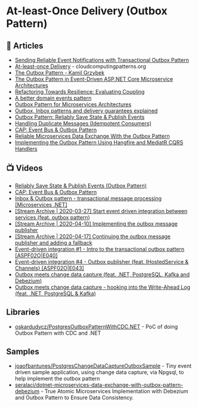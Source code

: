 # At-least-Once Delivery (Outbox Pattern)

## 📕 Articles
- [Sending Reliable Event Notifications with Transactional Outbox Pattern](https://medium.com/event-driven-utopia/sending-reliable-event-notifications-with-transactional-outbox-pattern-7a7c69158d1b)
- [At-least-once Delivery](https://www.cloudcomputingpatterns.org/at_least_once_delivery/) - cloudcomputingpatterns.org
- [The Outbox Pattern - Kamil Grzybek](http://www.kamilgrzybek.com/design/the-outbox-pattern/) 
- [The Outbox Pattern in Event-Driven ASP.NET Core Microservice Architectures](https://itnext.io/the-outbox-pattern-in-event-driven-asp-net-core-microservice-architectures-10b8d9923885)
- [Refactoring Towards Resilience: Evaluating Coupling](https://jimmybogard.com/refactoring-towards-resilience-evaluating-coupling/)
- [A better domain events pattern](https://lostechies.com/jimmybogard/2014/05/13/a-better-domain-events-pattern/)
- [Outbox Pattern for Microservices Architectures](https://medium.com/design-microservices-architecture-with-patterns/outbox-pattern-for-microservices-architectures-1b8648dfaa27)
- [Outbox, Inbox patterns and delivery guarantees explained](https://event-driven.io/en/outbox_inbox_patterns_and_delivery_guarantees_explained/)
- [Outbox Pattern: Reliably Save State & Publish Events](https://codeopinion.com/outbox-pattern-reliably-save-state-publish-events/)
- [Handling Duplicate Messages (Idempotent Consumers)](https://codeopinion.com/handling-duplicate-messages-idempotent-consumers/)
- [CAP: Event Bus & Outbox Pattern](https://codeopinion.com/cap-event-bus-outbox-pattern/)
- [Reliable Microservices Data Exchange With the Outbox Pattern](https://debezium.io/blog/2019/02/19/reliable-microservices-data-exchange-with-the-outbox-pattern/)
- [Implementing the Outbox Pattern Using Hangfire and MediatR CQRS Handlers](https://www.fusonic.net/en/blog/cqrs-outbox-with-hangfire)
## 📺 Videos
- [Reliably Save State & Publish Events (Outbox Pattern)](https://www.youtube.com/watch?v=u8fOnxAxKHk)
- [CAP: Event Bus & Outbox Pattern](https://www.youtube.com/watch?v=dnhPzILvgeo)
- [Inbox & Outbox pattern - transactional message processing [Microservices .NET]](https://www.youtube.com/watch?v=ebyR5RPKciw)
- [[Stream Archive | 2020-03-27] Start event driven integration between services (feat. outbox pattern)](https://www.youtube.com/watch?v=_W3rXyv2i2A)
- [[Stream Archive | 2020-04-10] Implementing the outbox message publisher](https://www.youtube.com/watch?v=M9so8hHuerE)
- [[Stream Archive | 2020-04-17] Continuing the outbox message publisher and adding a fallback](https://www.youtube.com/watch?v=eGPhF_0tCE4)
- [Event-driven integration #1 - Intro to the transactional outbox pattern [ASPF02O|E040]](https://www.youtube.com/watch?v=suKSJ5DvynA)
- [Event-driven integration #4 - Outbox publisher (feat. IHostedService & Channels) [ASPF02O|E043]](https://www.youtube.com/watch?v=xnn6AnYyC5g)
- [Outbox meets change data capture (feat. .NET, PostgreSQL, Kafka and Debezium)](https://www.youtube.com/watch?v=WcmLvoxs9ps)
- [Outbox meets change data capture - hooking into the Write-Ahead Log (feat. .NET, PostgreSQL & Kafka)](https://www.youtube.com/watch?v=4rnSzEd9jPI)

## Libraries
- [oskardudycz/PostgresOutboxPatternWithCDC.NET](https://github.com/oskardudycz/PostgresOutboxPatternWithCDC.NET) - PoC of doing Outbox Pattern with CDC and .NET

## Samples
- [joaofbantunes/PostgresChangeDataCaptureOutboxSample](https://github.com/joaofbantunes/PostgresChangeDataCaptureOutboxSample) - Tiny event driven sample application, using change data capture, via Npgsql, to help implement the outbox pattern
- [seralaci/dotnet-microservices-data-exchange-with-outbox-pattern-debezium](https://github.com/seralaci/dotnet-microservices-data-exchange-with-outbox-pattern-debezium) - True Atomic Microservices Implementation with Debezium and Outbox Pattern to Ensure Data Consistency.
